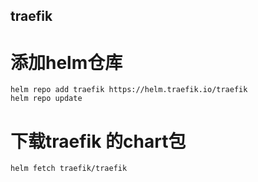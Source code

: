 ## traefik

# 添加helm仓库
```
helm repo add traefik https://helm.traefik.io/traefik
helm repo update
```

# 下载traefik 的chart包
```
helm fetch traefik/traefik
```



